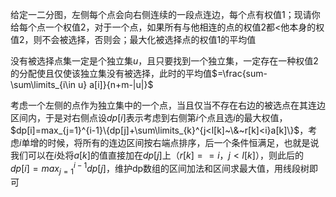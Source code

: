 给定一二分图，左侧每个点会向右侧连续的一段点连边，每个点有权值$1$；现请你给每个点一个权值$2$，对于一个点，如果所有与他相连的点的权值$2$都$<$他本身的权值$2$，则不会被选择，否则会；最大化被选择点的权值$1$的平均值

没有被选择点集一定是个独立集$u$，且只要找到一个独立集，一定存在一种权值$2$的分配使且仅使该独立集没有被选择，此时的平均值$=\frac{sum-\sum\limits_{i\in u} a[i]}{n+m-|u|}$


考虑一个左侧的点作为独立集中的一个点，当且仅当不存在右边的被选点在其连边区间内，于是对右侧点设$dp[i]$表示考虑到右侧第$i$个点且选$i$的最大权值，$dp[i]=max_{j=1}^{i-1}\{dp[j]+\sum\limits_{k}^{j<l[k]~\&~r[k]<i}a[k]\}$，考虑$i$单增的时候，将所有的连边区间按右端点排序，后一个条件恒满足，也就是说我们可以在$i$处将$a[k]$的值直接加在$dp[j]$上（$r[k]==i$，$j<l[k]$），则此后的$dp[i]=max_{j=1}^{i-1}dp[j]$，维护dp数组的区间加法和区间求最大值，用线段树即可